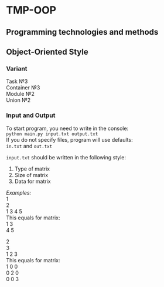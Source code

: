 # TMP-OOP
## Programming technologies and methods
## Object-Oriented Style

### Variant
Task №3\
Container №3\
Module №2\
Union №2

### Input and Output
To start program, you need to write in the console:\
`python main.py input.txt output.txt`\
If you do not specify files, program will use defaults:\
`in.txt` and `out.txt`

`input.txt` should be written in the following style:
1. Type of matrix
2. Size of matrix
3. Data for matrix

*Examples:*\
1\
2\
1 3 4 5\
This equals for matrix:\
1   3\
4   5

2\
3\
1 2 3\
This equals for matrix:\
1   0   0\
0   2   0\
0   0   3

